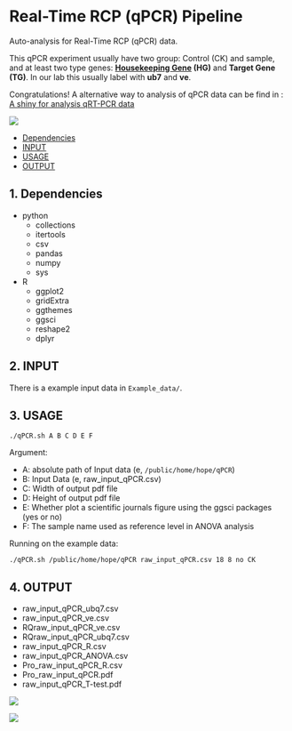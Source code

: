 # Real-Time RCP (qPCR) Pipeline
Auto-analysis for Real-Time RCP (qPCR) data.

This qPCR experiment usually have two group: Control (CK) and sample, and at least two type genes: **[Housekeeping Gene](https://en.wikipedia.org/wiki/Housekeeping_gene) (HG)** and **Target Gene (TG)**. In our lab this usually label with **ub7** and **ve**.

Congratulations!  A alternative way to analysis of qPCR data can be find in : [A shiny for analysis qRT-PCR data](https://ihope.shinyapps.io/qRT-PCR-Pipeline/)

![](http://tiramisutes.github.io/images/qPCRshiny.png)

* [Dependencies](#1-Dependencies)
* [INPUT](#2-INPUT)
* [USAGE](#3-USAGE)
* [OUTPUT](#4-output)
## 1. Dependencies
- python
  - collections
  - itertools
  - csv
  - pandas
  - numpy
  - sys
- R
  - ggplot2
  - gridExtra
  - ggthemes
  - ggsci
  - reshape2
  - dplyr
## 2. INPUT
There is a example input data in `Example_data/`.
## 3. USAGE
```
./qPCR.sh A B C D E F
```
Argument:
- A: absolute path of Input data (e, `/public/home/hope/qPCR`)
- B: Input Data (e, raw_input_qPCR.csv)
- C: Width of output pdf file
- D: Height of output pdf file
- E: Whether plot a scientific journals figure using the ggsci packages (yes or no)
- F: The sample name used as reference level in ANOVA analysis

Running on the example data:
```
./qPCR.sh /public/home/hope/qPCR raw_input_qPCR.csv 18 8 no CK
```

## 4. OUTPUT
- raw_input_qPCR_ubq7.csv
- raw_input_qPCR_ve.csv
- RQraw_input_qPCR_ve.csv
- RQraw_input_qPCR_ubq7.csv
- raw_input_qPCR_R.csv
- raw_input_qPCR_ANOVA.csv
- Pro_raw_input_qPCR_R.csv
- Pro_raw_input_qPCR.pdf
- raw_input_qPCR_T-test.pdf

![](https://raw.githubusercontent.com/wiki/tiramisutes/blog_image/Pro_raw_input_qPCR.png)

![](https://raw.githubusercontent.com/wiki/tiramisutes/blog_image/raw_input_qPCR_T-test.png)
